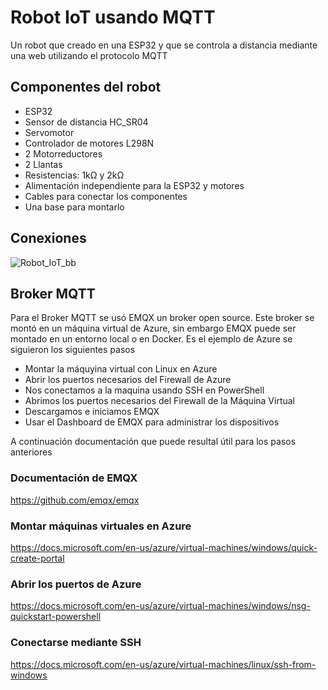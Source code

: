 # Robot IoT usando MQTT
Un robot que creado en una ESP32 y que se controla a distancia mediante una web utilizando el protocolo MQTT

## Componentes del robot
- ESP32
- Sensor de distancia HC_SR04
- Servomotor
- Controlador de motores L298N
- 2 Motorreductores
- 2 Llantas
- Resistencias: 1kΩ y 2kΩ
- Alimentación independiente para la ESP32 y motores
- Cables para conectar los componentes
- Una base para montarlo

## Conexiones 

![Robot_IoT_bb](https://user-images.githubusercontent.com/72269114/143927146-ac148fac-307d-43cb-b1c9-299b1092bbc3.png)

## Broker MQTT
Para el Broker MQTT se usó EMQX un broker open source. Este broker se montó en un máquina virtual de Azure, sin embargo EMQX puede ser montado en un entorno local o en Docker. Es el ejemplo de Azure se siguieron los siguientes pasos
- Montar la máquyina virtual con Linux en Azure
- Abrir los puertos necesarios del Firewall de Azure
- Nos conectamos a la maquina usando SSH en PowerShell
- Abrimos los puertos necesarios del Firewall de la Máquina Virtual
- Descargamos e iniciamos EMQX
- Usar el Dashboard de EMQX para administrar los dispositivos

A continuación documentación que puede resultal útil para los pasos anteriores
### Documentación de EMQX
https://github.com/emqx/emqx

### Montar máquinas virtuales en Azure
https://docs.microsoft.com/en-us/azure/virtual-machines/windows/quick-create-portal

### Abrir los puertos de Azure
https://docs.microsoft.com/en-us/azure/virtual-machines/windows/nsg-quickstart-powershell

### Conectarse mediante SSH
https://docs.microsoft.com/en-us/azure/virtual-machines/linux/ssh-from-windows
